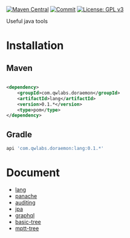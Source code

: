 [![Maven Central](https://img.shields.io/maven-central/v/com.qwlabs.doraemon/lang.svg?label=Maven%20Central)](https://search.maven.org/search?q=g:%22com.qwlabs.doraemon%22)
[![Commit](https://github.com/qwlabs/doraemon/actions/workflows/publication.yml/badge.svg?branch=master)](https://github.com/qwlabs/doraemon/actions/workflows/publication.yml)
[![License: GPL v3](https://img.shields.io/badge/License-GPLv3-blue.svg)](https://www.gnu.org/licenses/gpl-3.0)

Useful java tools

# Installation

## Maven

```xml

<dependency>
    <groupId>com.qwlabs.doraemon</groupId>
    <artifactId>lang</artifactId>
    <version>0.1.*</version>
    <type>pom</type>
</dependency>
```

## Gradle

```gradle
api 'com.qwlabs.doraemon:lang:0.1.*'
```

# Document
- [lang](lang/README.md)
- [panache](panache/README.md)
- [auditing](auditing/README.md)
- [jpa](jpa/README.md)
- [graphql](graphql/README.md)
- [basic-tree](basic-tree/README.md)
- [mptt-tree](mptt-tree/README.md)
